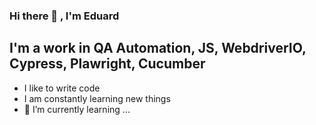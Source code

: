 ### Hi there 👋 , I'm Eduard

## I'm a work in  QA Automation, JS, WebdriverIO, Cypress, Plawright, Cucumber
- I like to write code
- I am constantly learning new things
- 🌱 I’m currently learning ...


<!--
**Y3star/Y3star** is a ✨ _special_ ✨ repository because its `README.md` (this file) appears on your GitHub profile.

Here are some ideas to get you started:

- 🔭 I’m currently working on ...
- 🌱 I’m currently learning ...
- 👯 I’m looking to collaborate on ...
- 🤔 I’m looking for help with ...
- 💬 Ask me about ...
- 📫 How to reach me: ...
- 😄 Pronouns: ...
- ⚡ Fun fact: ...
-->
